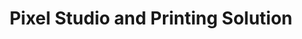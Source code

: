 ---
title: "Pixel Studio and Printing Solution"
url: /karachi/pixel-studio-and-printing-solution/
shop: electronics
---